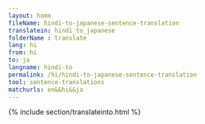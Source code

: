 ```yaml
---
layout: home
fileName: hindi-to-japanese-sentence-translation
translatein: hindi_to_japanese
folderName : translate
lang: hi
from: hi
to: ja
langname: hindi-to
permalink: /hi/hindi-to-japanese-sentence-translation
tool: sentence-translations
matchurls: en&&hi&&ja
---
```

{% include section/translateinto.html %}
